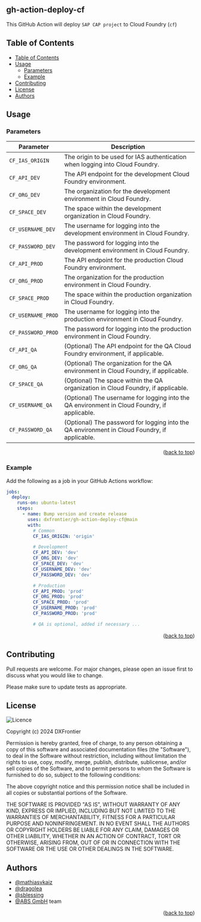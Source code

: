 <h2> gh-action-deploy-cf </h2>

This GitHub Action will deploy `SAP CAP project` to Cloud Foundry (`cf`)

## Table of Contents

- [Table of Contents](#table-of-contents)
- [Usage](#usage)
  - [Parameters](#parameters)
  - [Example](#example)
- [Contributing](#contributing)
- [License](#license)
- [Authors](#authors)

## Usage

### Parameters

| Parameter          | Description                                                                                  |
| ------------------ | -------------------------------------------------------------------------------------------- |
| `CF_IAS_ORIGIN`    | The origin to be used for IAS authentication when logging into Cloud Foundry.                |
| `CF_API_DEV`       | The API endpoint for the development Cloud Foundry environment.                              |
| `CF_ORG_DEV`       | The organization for the development environment in Cloud Foundry.                           |
| `CF_SPACE_DEV`     | The space within the development organization in Cloud Foundry.                              |
| `CF_USERNAME_DEV`  | The username for logging into the development environment in Cloud Foundry.                  |
| `CF_PASSWORD_DEV`  | The password for logging into the development environment in Cloud Foundry.                  |
| `CF_API_PROD`      | The API endpoint for the production Cloud Foundry environment.                               |
| `CF_ORG_PROD`      | The organization for the production environment in Cloud Foundry.                            |
| `CF_SPACE_PROD`    | The space within the production organization in Cloud Foundry.                               |
| `CF_USERNAME_PROD` | The username for logging into the production environment in Cloud Foundry.                   |
| `CF_PASSWORD_PROD` | The password for logging into the production environment in Cloud Foundry.                   |
| `CF_API_QA`        | (Optional) The API endpoint for the QA Cloud Foundry environment, if applicable.             |
| `CF_ORG_QA`        | (Optional) The organization for the QA environment in Cloud Foundry, if applicable.          |
| `CF_SPACE_QA`      | (Optional) The space within the QA organization in Cloud Foundry, if applicable.             |
| `CF_USERNAME_QA`   | (Optional) The username for logging into the QA environment in Cloud Foundry, if applicable. |
| `CF_PASSWORD_QA`   | (Optional) The password for logging into the QA environment in Cloud Foundry, if applicable. |

<p align="right">(<a href="#table-of-contents">back to top</a>)</p>

### Example

Add the following as a job in your GitHub Actions workflow:

```yaml
jobs:
  deploy:
    runs-on: ubuntu-latest
    steps:
      - name: Bump version and create release
        uses: dxfrontier/gh-action-deploy-cf@main
        with:
          # Common
          CF_IAS_ORIGIN: 'origin'

          # Development
          CF_API_DEV: 'dev'
          CF_ORG_DEV: 'dev'
          CF_SPACE_DEV: 'dev'
          CF_USERNAME_DEV: 'dev'
          CF_PASSWORD_DEV: 'dev'

          # Production
          CF_API_PROD: 'prod'
          CF_ORG_PROD: 'prod'
          CF_SPACE_PROD: 'prod'
          CF_USERNAME_PROD: 'prod'
          CF_PASSWORD_PROD: 'prod'

          # QA is optional, added if necessary ...
```

<p align="right">(<a href="#table-of-contents">back to top</a>)</p>

## Contributing

Pull requests are welcome. For major changes, please open an issue first
to discuss what you would like to change.

Please make sure to update tests as appropriate.

## License

![Licence](https://img.shields.io/github/license/Ileriayo/markdown-badges?style=for-the-badge)

Copyright (c) 2024 DXFrontier

Permission is hereby granted, free of charge, to any person obtaining a copy
of this software and associated documentation files (the "Software"), to deal
in the Software without restriction, including without limitation the rights
to use, copy, modify, merge, publish, distribute, sublicense, and/or sell
copies of the Software, and to permit persons to whom the Software is
furnished to do so, subject to the following conditions:

The above copyright notice and this permission notice shall be included in all
copies or substantial portions of the Software.

THE SOFTWARE IS PROVIDED "AS IS", WITHOUT WARRANTY OF ANY KIND, EXPRESS OR
IMPLIED, INCLUDING BUT NOT LIMITED TO THE WARRANTIES OF MERCHANTABILITY,
FITNESS FOR A PARTICULAR PURPOSE AND NONINFRINGEMENT. IN NO EVENT SHALL THE
AUTHORS OR COPYRIGHT HOLDERS BE LIABLE FOR ANY CLAIM, DAMAGES OR OTHER
LIABILITY, WHETHER IN AN ACTION OF CONTRACT, TORT OR OTHERWISE, ARISING FROM,
OUT OF OR IN CONNECTION WITH THE SOFTWARE OR THE USE OR OTHER DEALINGS IN THE
SOFTWARE.

## Authors

- [@mathiasvkaiz](https://github.com/mathiasvkaiz)
- [@dragolea](https://github.com/dragolea)
- [@sblessing](https://github.com/sblessing)
- [@ABS GmbH](https://www.abs-gmbh.de/) team

<p align="right">(<a href="#table-of-contents">back to top</a>)</p>
